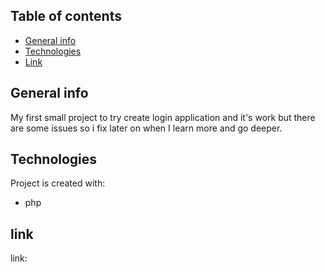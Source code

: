 ## Table of contents

- [General info](#general-info)
- [Technologies](#technologies)
- [Link](#link)

## General info

My first small project to try create login application and it's work but there are some issues so i fix later on when I learn more and go deeper.

## Technologies

Project is created with:

- php

## link

link:

